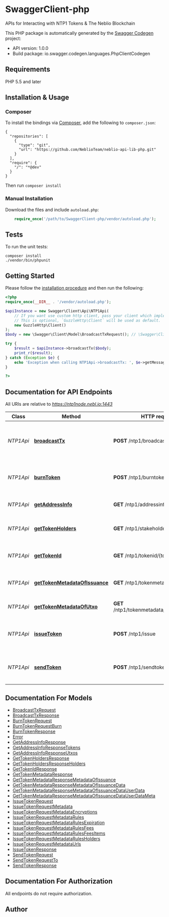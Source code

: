# SwaggerClient-php
APIs for Interacting with NTP1 Tokens & The Neblio Blockchain

This PHP package is automatically generated by the [Swagger Codegen](https://github.com/swagger-api/swagger-codegen) project:

- API version: 1.0.0
- Build package: io.swagger.codegen.languages.PhpClientCodegen

## Requirements

PHP 5.5 and later

## Installation & Usage
### Composer

To install the bindings via [Composer](http://getcomposer.org/), add the following to `composer.json`:

```
{
  "repositories": [
    {
      "type": "git",
      "url": "https://github.com/NeblioTeam/neblio-api-lib-php.git"
    }
  ],
  "require": {
    "/": "*@dev"
  }
}
```

Then run `composer install`

### Manual Installation

Download the files and include `autoload.php`:

```php
    require_once('/path/to/SwaggerClient-php/vendor/autoload.php');
```

## Tests

To run the unit tests:

```
composer install
./vendor/bin/phpunit
```

## Getting Started

Please follow the [installation procedure](#installation--usage) and then run the following:

```php
<?php
require_once(__DIR__ . '/vendor/autoload.php');

$apiInstance = new Swagger\Client\Api\NTP1Api(
    // If you want use custom http client, pass your client which implements `GuzzleHttp\ClientInterface`.
    // This is optional, `GuzzleHttp\Client` will be used as default.
    new GuzzleHttp\Client()
);
$body = new \Swagger\Client\Model\BroadcastTxRequest(); // \Swagger\Client\Model\BroadcastTxRequest | Object representing a transaction to broadcast

try {
    $result = $apiInstance->broadcastTx($body);
    print_r($result);
} catch (Exception $e) {
    echo 'Exception when calling NTP1Api->broadcastTx: ', $e->getMessage(), PHP_EOL;
}

?>
```

## Documentation for API Endpoints

All URIs are relative to *https://ntp1node.nebl.io:1443*

Class | Method | HTTP request | Description
------------ | ------------- | ------------- | -------------
*NTP1Api* | [**broadcastTx**](docs/Api/NTP1Api.md#broadcasttx) | **POST** /ntp1/broadcast | Broadcasts a signed raw transaction to the network
*NTP1Api* | [**burnToken**](docs/Api/NTP1Api.md#burntoken) | **POST** /ntp1/burntoken | Builds a transaction that burns an NTP1 Token
*NTP1Api* | [**getAddressInfo**](docs/Api/NTP1Api.md#getaddressinfo) | **GET** /ntp1/addressinfo/{address} | Information On a Neblio Address
*NTP1Api* | [**getTokenHolders**](docs/Api/NTP1Api.md#gettokenholders) | **GET** /ntp1/stakeholders/{tokenid} | Get Addresses Holding a Token
*NTP1Api* | [**getTokenId**](docs/Api/NTP1Api.md#gettokenid) | **GET** /ntp1/tokenid/{tokensymbol} | Returns the tokenId representing a token
*NTP1Api* | [**getTokenMetadataOfIssuance**](docs/Api/NTP1Api.md#gettokenmetadataofissuance) | **GET** /ntp1/tokenmetadata/{tokenid} | Get Issuance Metadata of Token
*NTP1Api* | [**getTokenMetadataOfUtxo**](docs/Api/NTP1Api.md#gettokenmetadataofutxo) | **GET** /ntp1/tokenmetadata/{tokenid}/{utxo} | Get UTXO Metadata of Token
*NTP1Api* | [**issueToken**](docs/Api/NTP1Api.md#issuetoken) | **POST** /ntp1/issue | Builds a transaction that issues a new NTP1 Token
*NTP1Api* | [**sendToken**](docs/Api/NTP1Api.md#sendtoken) | **POST** /ntp1/sendtoken | Builds a transaction that sends an NTP1 Token


## Documentation For Models

 - [BroadcastTxRequest](docs/Model/BroadcastTxRequest.md)
 - [BroadcastTxResponse](docs/Model/BroadcastTxResponse.md)
 - [BurnTokenRequest](docs/Model/BurnTokenRequest.md)
 - [BurnTokenRequestBurn](docs/Model/BurnTokenRequestBurn.md)
 - [BurnTokenResponse](docs/Model/BurnTokenResponse.md)
 - [Error](docs/Model/Error.md)
 - [GetAddressInfoResponse](docs/Model/GetAddressInfoResponse.md)
 - [GetAddressInfoResponseTokens](docs/Model/GetAddressInfoResponseTokens.md)
 - [GetAddressInfoResponseUtxos](docs/Model/GetAddressInfoResponseUtxos.md)
 - [GetTokenHoldersResponse](docs/Model/GetTokenHoldersResponse.md)
 - [GetTokenHoldersResponseHolders](docs/Model/GetTokenHoldersResponseHolders.md)
 - [GetTokenIdResponse](docs/Model/GetTokenIdResponse.md)
 - [GetTokenMetadataResponse](docs/Model/GetTokenMetadataResponse.md)
 - [GetTokenMetadataResponseMetadataOfIssuance](docs/Model/GetTokenMetadataResponseMetadataOfIssuance.md)
 - [GetTokenMetadataResponseMetadataOfIssuanceData](docs/Model/GetTokenMetadataResponseMetadataOfIssuanceData.md)
 - [GetTokenMetadataResponseMetadataOfIssuanceDataUserData](docs/Model/GetTokenMetadataResponseMetadataOfIssuanceDataUserData.md)
 - [GetTokenMetadataResponseMetadataOfIssuanceDataUserDataMeta](docs/Model/GetTokenMetadataResponseMetadataOfIssuanceDataUserDataMeta.md)
 - [IssueTokenRequest](docs/Model/IssueTokenRequest.md)
 - [IssueTokenRequestMetadata](docs/Model/IssueTokenRequestMetadata.md)
 - [IssueTokenRequestMetadataEncryptions](docs/Model/IssueTokenRequestMetadataEncryptions.md)
 - [IssueTokenRequestMetadataRules](docs/Model/IssueTokenRequestMetadataRules.md)
 - [IssueTokenRequestMetadataRulesExpiration](docs/Model/IssueTokenRequestMetadataRulesExpiration.md)
 - [IssueTokenRequestMetadataRulesFees](docs/Model/IssueTokenRequestMetadataRulesFees.md)
 - [IssueTokenRequestMetadataRulesFeesItems](docs/Model/IssueTokenRequestMetadataRulesFeesItems.md)
 - [IssueTokenRequestMetadataRulesHolders](docs/Model/IssueTokenRequestMetadataRulesHolders.md)
 - [IssueTokenRequestMetadataUrls](docs/Model/IssueTokenRequestMetadataUrls.md)
 - [IssueTokenResponse](docs/Model/IssueTokenResponse.md)
 - [SendTokenRequest](docs/Model/SendTokenRequest.md)
 - [SendTokenRequestTo](docs/Model/SendTokenRequestTo.md)
 - [SendTokenResponse](docs/Model/SendTokenResponse.md)


## Documentation For Authorization

 All endpoints do not require authorization.


## Author




